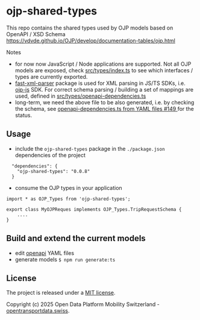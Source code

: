 # ojp-shared-types

This repo contains the shared types used by OJP models based on OpenAPI / XSD Schema
https://vdvde.github.io/OJP/develop/documentation-tables/ojp.html

Notes
- for now now JavaScript / Node applications are supported. Not all OJP models are exposed, check [src/types/index.ts](./src/types/index.ts) to see which interfaces / types are currently exported.
- [fast-xml-parser](https://www.npmjs.com/package/fast-xml-parser) package is used for XML parsing in JS/TS SDKs, i.e. [ojp-js](https://github.com/openTdataCH/ojp-js) SDK. For correct schema parsing / building a set of mappings are used, defined in [src/types/openapi-dependencies.ts](./src/types/openapi-dependencies.ts)
- long-term, we need the above file to be also generated, i.e. by checking the schema, see [openapi-dependencies.ts from YAML files #149
](https://github.com/openTdataCH/ojp-js/issues/149) for the status.

## Usage 

- include the `ojp-shared-types` package in the `./package.json` dependencies of the project 
```
  "dependencies": {
    "ojp-shared-types": "0.0.8"
  }
```

- consume the OJP types in your application

```
import * as OJP_Types from 'ojp-shared-types';

export class MyOJPReques implements OJP_Types.TripRequestSchema {
    ....
}
```

## Build and extend the current models

- edit [openapi](./openapi/) YAML files
- generate models
`$ npm run generate:ts`

## License

The project is released under a [MIT license](./LICENSE).

Copyright (c) 2025 Open Data Platform Mobility Switzerland - [opentransportdata.swiss](https://opentransportdata.swiss/en/).
